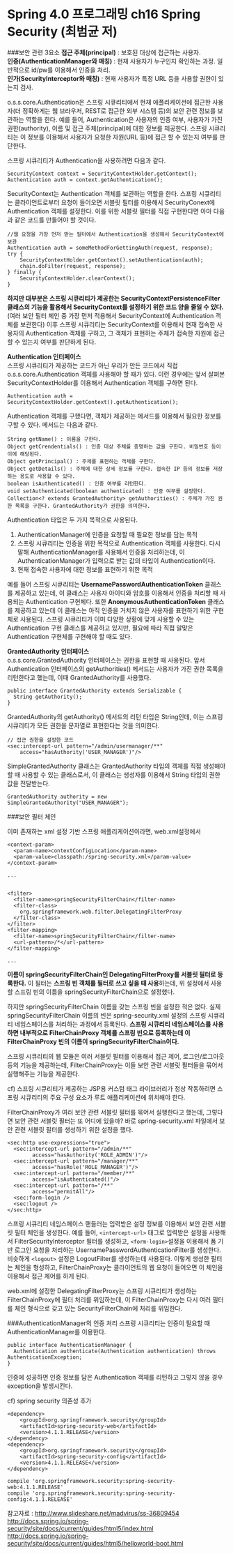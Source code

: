 # Spring 4.0 프로그래밍 ch16 Spring Security (최범균 저)
###보안 관련 3요소
**접근 주체(principal)** : 보호된 대상에 접근하는 사용자.<br>
**인증(AuthenticationManager와 매칭)** : 현재 사용자가 누구인지 확인하는 과정. 일반적으로  id/pw를 이용해서 인증을 처리.<br>
**인가(SecurityInterceptor와 매칭)** : 현재 사용자가 특정 URL 등을 사용할 권한이 있는지 검사.

o.s.s.core.Authentication은 스프링 시큐리티에서 현재 애플리케이션에 접근한 사용자(더 정확하게는 웹 브라우저, REST로 접근한 외부 시스템 등)의 보안 관련 정보를 보관하는 역할을 한다. 예를 들어, Authentication은 사용자의 인증 여부, 사용자가 가진 권한(authority), 이름 및 접근 주체(principal)에 대한 정보를 제공한다. 스프링 시큐리티는 이 정보를 이용해서 사용자가 요청한 자원(URL 등)에 접근 할 수 있는지 여부를 판단한다.

스프링 시큐리티가 Authentication을 사용하려면 다음과 같다.
```
SecurityContext context = SecurityContextHolder.getContext();
Authentication auth = context.getAuthentication();
```
SecurityContext는 Authentication 객체를 보관하는 역할을 한다. 스프링 시큐리티는 클라이언트로부터 요청이 들어오면 서블릿 필터를 이용해서 SecurityConext에Authentication 객체를 설정한다. 이를 위한 서블릿 필터를 직접 구현한다면 아마 다음과 같은 코드를 만들어야 할 것이다.
```
//웹 요청을 가장 먼저 받는 필터에서 Authentication을 생성해서 SecurityContext에 보관
Authentication auth = someMethodForGettingAuth(request, response);
try {
	SecurityContextHolder.getContext().setAuthentication(auth);
	chain.doFilter(request, response);
} finally {
	SecurityContextHolder.clearContext();
}
```
**하지만 대부분은 스프링 시큐리티가 제공한는 SecurityContextPersistenceFilter 클래스의 기능을 활용해서 SecurityContext를 설정하기 위한 코드 양을 줄일 수 있다.** (여러 보안 필터 체인 중 가장 먼저 적용해서 SecurityContext에 Authentication 객체를 보관한다) 이후 스프링 시큐리티는 SecurityContext를 이용해서 현재 접속한 사용자의 Authentication 객체를 구하고, 그 객체가 표현하는 주체가 접속한 자원에 접근할 수 있는지 여부를 판단하게 된다. 

**Authentication 인터페이스**<br>
스프링 시큐리티가 제공하는 코드가 아닌 우리가 만든 코드에서 직접 o.s.s.core.Authentication 객체를 사용해야 할 때가 있다. 이런 경우에는 앞서 살펴본 SecurityContextHolder를 이용해서 Authentication 객체를 구하면 된다.
```
Authentication auth = SecurityContextHolder.getContext().getAuthentication();
```
Authentication 객체를 구했다면, 객체가 제공하는 메서드를 이용해서 필요한 정보를 구할 수 있다. 메서드는 다음과 같다.
```
String getName() : 이름을 구한다.
Object getCrendentials() : 인증 대상 주체를 증명하는 값을 구한다. 비밀번호 등이 이에 해당된다.
Object getPrincipal() : 주체를 표현하는 객체를 구한다.
Object getDetails() : 주체에 대한 상세 정보를 구한다. 접속한 IP 등의 정보를 저장하는 용도로 사용할 수 있다.
boolean isAuthenticated() : 인증 여부를 리턴한다.
void setAuthenticated(boolean authenticated) : 인증 여부를 설정한다.
Collection<? extends GrantedAuthority> getAuthorities() : 주체가 가진 권한 목록을 구한다. GrantedAuthority가 권한을 의미한다.
```
Authentication 타입은 두 가지 목적으로 사용된다.
1. AuthenticationManager에 인증을 요청할 때 필요한 정보를 담는 목적
  1. 스프링 시큐리티는 인증을 위한 목적으로 Authentication 객체를 사용한다. 다시 말해 AuthenticationManager를 사용해서 인증을 처리하는데, 이 AuthenticationManager가 입력으로 받는 값의 타입이 Authentication이다. 
2. 현재 접속한 사용자에 대한 정보를 표현하기 위한 목적 

예를 들어 스프링 시큐리티는 **UsernamePasswordAuthenticationToken** 클래스를 제공하고 있는데, 이 클래스는 사용자 아이디와 암호를 이용해서 인증을 처리할 때 사용되는 Authentication 구현체다. 또한 **AnonymousAuthenticationToken** 클래스를 제공하고 있는데 이 클래스는 아직 인증을 거치지 않은 사용자를 표현하기 위한 구현체로 사용된다. 스프링 시큐리티가 이미 다양한 상황에 맞게 사용할 수 있는 Authentication 구현 클래스를 제공하고 있지만, 필요에 따라 직접 알맞은 Authentication 구현체를 구현해야 할 때도 있다.

**GrantedAuthority 인터페이스**<br>
o.s.s.core.GrantedAuthority 인터페이스는 권한을 표현할 때 사용된다. 앞서 Authentication 인터페이스의 getAuthorities() 메서드는 사용자가 가진 권한 목록을 리턴한다고 했는데, 이때 GrantedAuthority를 사용했다. 
```
public interface GrantedAuthority extends Serializable {
  String getAuthority();
}
```
GrantedAuthority의 getAuthority() 메서드의 리턴 타입은 String인데, 이는 스프링 시큐리티가 모든 권한을 문자열로 표현한다는 것을 의미한다.
```
// 접근 권한을 설정한 코드
<sec:intercept-url pattern="/admin/usermanager/**"
    access="hasAuthority('USER_MANAGER')"/>
```
SimpleGrantedAuthority 클래스는 GrantedAuthority 타입의 객체를 직접 생성해야 할 때 사용할 수 있는 클래스로서, 이 클래스는 생성자를 이용해서 String 타입의 권한 값을 전달받는다.
```
GrantedAuthority authority = new SimpleGrantedAuthority("USER_MANAGER");
```

###보안 필터 체인

이미 존재하는 xml 설정 기반 스프링 애플리케이션이라면, web.xml설정에서 
```
<context-param>
  <param-name>contextConfigLocation</param-name>
  <param-value>classpath:/spring-security.xml</param-value>
</context-param>

...


<filter>
  <filter-name>springSecurityFilterChain</filter-name>
  <filter-class>
    org.springframework.web.filter.DelegatingFilterProxy
  </filter-class>
</filter>
<filter-mapping>
  <filter-name>springSecurityFilterChain</filter-name>
  <url-pattern>/*</url-pattern>
</filter-mapping>

...
```
**이름이 springSecurityFilterChain인 DelegatingFilterProxy를 서블릿 필터로 등록한다.** 이 필터는 **스프링 빈 객체를 필터로 쓰고 싶을 때 사용**하는데, 위 설정에서 사용할 스프링 빈의 이름을 springSecurityFilterChain으로 설정했다. 

하지만  springSecurityFilterChain 이름을 갖는 스프링 빈을 설정한 적은 없다. 실제 springSecurityFilterChain 이름의 빈은 spring-security.xml 설정의 스프링 시큐리티 네임스페이스를 처리하는 과정에서 등록된다. **스프링 시큐리티 네임스페이스를 사용하면 내부적으로 FilterChainProxy 객체를 스프링 빈으로 등록하는데 이 FilterChainProxy 빈의 이름이 springSecurityFilterChain이다.** 

스프링 시큐리티의 웹 모듈은 여러 서블릿 필터를 이용해서 접근 제어, 로그인/로그아웃 등의 기능을 제공하는데, FilterChainProxy는 이들 보안 관련 서블릿 필터들을 묶어서 실행해주는 기능을 제공한다.

cf) 스프링 시큐리티가 제공하는 JSP용 커스텀 태그 라이브러리가 정상 작동하려면 스프링 시큐리티의 주요 구성 요소가 루트 애플리케이션에 위치해야 한다.

FilterChainProxy가 여러 보안 관련 서블릿 필터를 묶어서 실행한다고 했는데, 그렇다면 보안 관련 서블릿 필터는 또 어디에 있을까? 바로 spring-security.xml 파일에서 보안 관련 서블릿 필터를 생성하기 위한 설정을 했다.
```
<sec:http use-expressions="true">
  <sec:intercept-url pattern="/admin/**"
        access="hasAuthority('ROLE_ADMIN')"/>
  <sec:intercept-url pattern="/manager/**"
        access="hasRole('ROLE_MANAGER')"/>
  <sec:intercept-url pattern="/member/**"
        access="isAuthenticated()"/>
  <sec:intercept-url pattern="/**"
        access="permitAll"/>
  <sec:form-login />
  <sec:logout />
</sec:http>
```
스프링 시큐리티 네임스페이스 핸들러는 입력받은 설정 정보를 이용해서 보안 관련 서블릿 필터 체인을 생성한다. 예를 들어, `<intercept-url>` 태그로 입력받은 설정을 사용해서 FilterSecurityInterceptor 필터를 생성하고, `<form-login>`설정을 이용해서 폼 기반 로그인 요청을 처리하는 UsernamePasswordAuthenticationFilter를 생성한다. 비슷하게 `<logout>` 설정은 LogoutFilter를 생성하는데 사용된다. 이렇게 생성한 필터는 체인을 형성하고, FilterChainProxy는 클라이언트의 웹 요청이 들어오면 이 체인을 이용해서 접근 제어를 하게 된다. 

web.xml에 설정한 DelegatingFilterProxy는 스프링 시큐리티가 생성하는 FilterChainProxy에 필터 처리를 위임하는데, 이 FilterChainProxy는 다시 여러 필터를 체인 형식으로 갖고 있는 SecurityFilterChain에 처리를 위임한다. 

###AuthenticationManager의 인증 처리
스프링 시큐리티는 인증이 필요할 때 AuthenticationManager를 이용한다. 
```
public interface AuthenticationManager {
  Authentication authenticate(Authentication authentication) throws AuthenticationException;
}
```
인증에 성공하면 인증 정보를 담은 Authentication 객체를 리턴하고 그렇지 않을 경우 exception을 발생시킨다.


cf) spring security 의존성 추가
```
<dependency>
	<groupId>org.springframework.security</groupId>
	<artifactId>spring-security-web</artifactId>
	<version>4.1.1.RELEASE</version>
</dependency>
<dependency>
	<groupId>org.springframework.security</groupId>
	<artifactId>spring-security-config</artifactId>
	<version>4.1.1.RELEASE</version>
</dependency>
```
```
compile 'org.springframework.security:spring-security-web:4.1.1.RELEASE'
compile 'org.springframework.security:spring-security-config:4.1.1.RELEASE'
```

참고자료 : http://www.slideshare.net/madvirus/ss-36809454
http://docs.spring.io/spring-security/site/docs/current/guides/html5/index.html
http://docs.spring.io/spring-security/site/docs/current/guides/html5/helloworld-boot.html